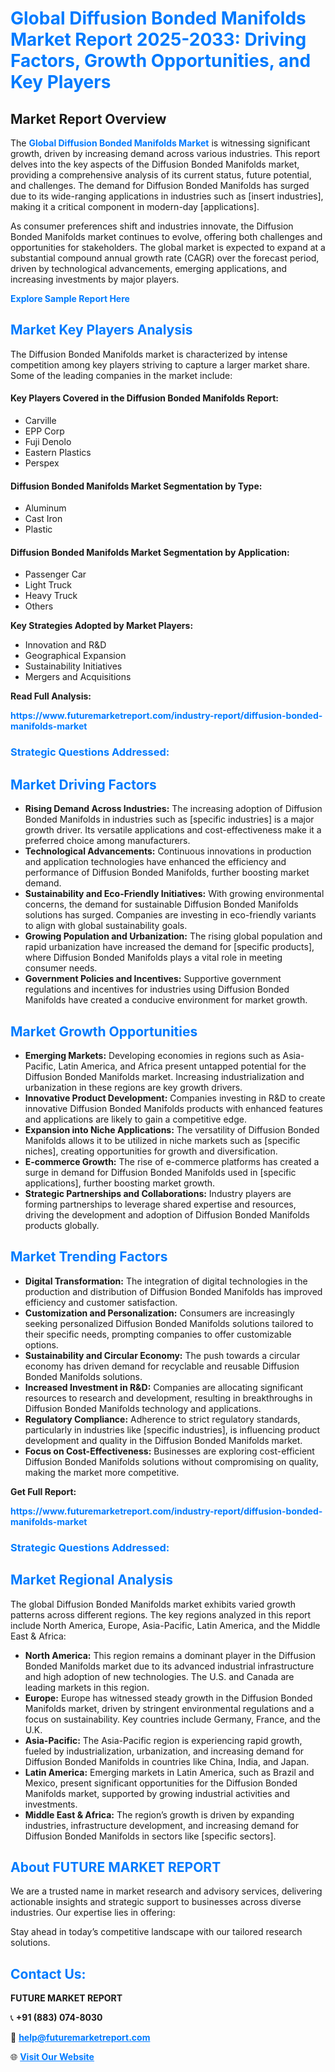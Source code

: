 <h1 style="color: #007BFF;">Global Diffusion Bonded Manifolds Market Report 2025-2033: Driving Factors, Growth Opportunities, and Key Players</h1>

<section id="overview">
<h2>Market Report Overview</h2>
<p>The <a href="https://www.futuremarketreport.com/industry-report/diffusion-bonded-manifolds-market" style="color: #007BFF; text-decoration: none;"><strong>Global Diffusion Bonded Manifolds Market</strong></a> is witnessing significant growth, driven by increasing demand across various industries. This report delves into the key aspects of the Diffusion Bonded Manifolds market, providing a comprehensive analysis of its current status, future potential, and challenges. The demand for Diffusion Bonded Manifolds has surged due to its wide-ranging applications in industries such as [insert industries], making it a critical component in modern-day [applications].</p>
<p>As consumer preferences shift and industries innovate, the Diffusion Bonded Manifolds market continues to evolve, offering both challenges and opportunities for stakeholders. The global market is expected to expand at a substantial compound annual growth rate (CAGR) over the forecast period, driven by technological advancements, emerging applications, and increasing investments by major players.</p>
</section>

<section id="overview">
<p><a href="https://www.futuremarketreport.com/request-sample/reportId=52666" style="color: #007BFF; text-decoration: none;"><strong>Explore Sample Report Here</strong></a></p>
</section>

<section id="key-players">
<h2 style="color: #007BFF;">Market Key Players Analysis</h2>
<p>The Diffusion Bonded Manifolds market is characterized by intense competition among key players striving to capture a larger market share. Some of the leading companies in the market include:</p>
<h4>Key Players Covered in the Diffusion Bonded Manifolds Report:</h4>
<ul><li>Carville</li><li>EPP Corp</li><li>Fuji Denolo</li><li>Eastern Plastics</li><li>Perspex</li></ul>
<h4>Diffusion Bonded Manifolds Market Segmentation by Type:</h4>
<ul><li>Aluminum</li><li>Cast Iron</li><li>Plastic</li></ul>

<h4>Diffusion Bonded Manifolds Market Segmentation by Application:</h4>
<ul><li>Passenger Car</li><li>Light Truck</li><li>Heavy Truck</li><li>Others</li></ul>
<p><strong>Key Strategies Adopted by Market Players:</strong></p>
<ul>
<li>Innovation and R&D</li>
<li>Geographical Expansion</li>
<li>Sustainability Initiatives</li>
<li>Mergers and Acquisitions</li>
</ul>
</section>

<section>
<p><strong>Read Full Analysis: </strong></p><a href="https://www.futuremarketreport.com/industry-report/diffusion-bonded-manifolds-market" style="color: #007BFF; text-decoration: none;"><strong>https://www.futuremarketreport.com/industry-report/diffusion-bonded-manifolds-market</strong></a>
<h3 style="color: #007BFF;">Strategic Questions Addressed:</h3>
</section>

<section id="driving-factors">
<h2 style="color: #007BFF;">Market Driving Factors</h2>
<ul>
<li><strong>Rising Demand Across Industries:</strong> The increasing adoption of Diffusion Bonded Manifolds in industries such as [specific industries] is a major growth driver. Its versatile applications and cost-effectiveness make it a preferred choice among manufacturers.</li>
<li><strong>Technological Advancements:</strong> Continuous innovations in production and application technologies have enhanced the efficiency and performance of Diffusion Bonded Manifolds, further boosting market demand.</li>
<li><strong>Sustainability and Eco-Friendly Initiatives:</strong> With growing environmental concerns, the demand for sustainable Diffusion Bonded Manifolds solutions has surged. Companies are investing in eco-friendly variants to align with global sustainability goals.</li>
<li><strong>Growing Population and Urbanization:</strong> The rising global population and rapid urbanization have increased the demand for [specific products], where Diffusion Bonded Manifolds plays a vital role in meeting consumer needs.</li>
<li><strong>Government Policies and Incentives:</strong> Supportive government regulations and incentives for industries using Diffusion Bonded Manifolds have created a conducive environment for market growth.</li>
</ul>
</section>

<section id="growth-opportunities">
<h2 style="color: #007BFF;">Market Growth Opportunities</h2>
<ul>
<li><strong>Emerging Markets:</strong> Developing economies in regions such as Asia-Pacific, Latin America, and Africa present untapped potential for the Diffusion Bonded Manifolds market. Increasing industrialization and urbanization in these regions are key growth drivers.</li>
<li><strong>Innovative Product Development:</strong> Companies investing in R&D to create innovative Diffusion Bonded Manifolds products with enhanced features and applications are likely to gain a competitive edge.</li>
<li><strong>Expansion into Niche Applications:</strong> The versatility of Diffusion Bonded Manifolds allows it to be utilized in niche markets such as [specific niches], creating opportunities for growth and diversification.</li>
<li><strong>E-commerce Growth:</strong> The rise of e-commerce platforms has created a surge in demand for Diffusion Bonded Manifolds used in [specific applications], further boosting market growth.</li>
<li><strong>Strategic Partnerships and Collaborations:</strong> Industry players are forming partnerships to leverage shared expertise and resources, driving the development and adoption of Diffusion Bonded Manifolds products globally.</li>
</ul>
</section>

<section id="trending-factors">
<h2 style="color: #007BFF;">Market Trending Factors</h2>
<ul>
<li><strong>Digital Transformation:</strong> The integration of digital technologies in the production and distribution of Diffusion Bonded Manifolds has improved efficiency and customer satisfaction.</li>
<li><strong>Customization and Personalization:</strong> Consumers are increasingly seeking personalized Diffusion Bonded Manifolds solutions tailored to their specific needs, prompting companies to offer customizable options.</li>
<li><strong>Sustainability and Circular Economy:</strong> The push towards a circular economy has driven demand for recyclable and reusable Diffusion Bonded Manifolds solutions.</li>
<li><strong>Increased Investment in R&D:</strong> Companies are allocating significant resources to research and development, resulting in breakthroughs in Diffusion Bonded Manifolds technology and applications.</li>
<li><strong>Regulatory Compliance:</strong> Adherence to strict regulatory standards, particularly in industries like [specific industries], is influencing product development and quality in the Diffusion Bonded Manifolds market.</li>
<li><strong>Focus on Cost-Effectiveness:</strong> Businesses are exploring cost-efficient Diffusion Bonded Manifolds solutions without compromising on quality, making the market more competitive.</li>
</ul>
</section>

<section>
<p><strong>Get Full Report: </strong></p><a href="https://www.futuremarketreport.com/industry-report/diffusion-bonded-manifolds-market" style="color: #007BFF; text-decoration: none;"><strong>https://www.futuremarketreport.com/industry-report/diffusion-bonded-manifolds-market</strong></a>
<h3 style="color: #007BFF;">Strategic Questions Addressed:</h3>
</section>


<section id="regional-analysis">
<h2 style="color: #007BFF;">Market Regional Analysis</h2>
<p>The global Diffusion Bonded Manifolds market exhibits varied growth patterns across different regions. The key regions analyzed in this report include North America, Europe, Asia-Pacific, Latin America, and the Middle East & Africa:</p>
<ul>
<li><strong>North America:</strong> This region remains a dominant player in the Diffusion Bonded Manifolds market due to its advanced industrial infrastructure and high adoption of new technologies. The U.S. and Canada are leading markets in this region.</li>
<li><strong>Europe:</strong> Europe has witnessed steady growth in the Diffusion Bonded Manifolds market, driven by stringent environmental regulations and a focus on sustainability. Key countries include Germany, France, and the U.K.</li>
<li><strong>Asia-Pacific:</strong> The Asia-Pacific region is experiencing rapid growth, fueled by industrialization, urbanization, and increasing demand for Diffusion Bonded Manifolds in countries like China, India, and Japan.</li>
<li><strong>Latin America:</strong> Emerging markets in Latin America, such as Brazil and Mexico, present significant opportunities for the Diffusion Bonded Manifolds market, supported by growing industrial activities and investments.</li>
<li><strong>Middle East & Africa:</strong> The region’s growth is driven by expanding industries, infrastructure development, and increasing demand for Diffusion Bonded Manifolds in sectors like [specific sectors].</li>
</ul>
</section>

<footer>
<h2 style="color: #007BFF;">About FUTURE MARKET REPORT</h2>
<p>We are a trusted name in market research and advisory services, delivering actionable insights and strategic support to businesses across diverse industries. Our expertise lies in offering:</p>

<p>Stay ahead in today’s competitive landscape with our tailored research solutions.</p>

<h2 style="color: #007BFF;">Contact Us:</h2>
<p><strong>FUTURE MARKET REPORT</strong></p>
<p>📞 <strong>+91 (883) 074-8030</strong></p>
<p>📧 <strong><a href="mailto:help@futuremarketreport.com" style="color: #007BFF;">help@futuremarketreport.com</a></strong></p>
<p>🌐 <strong><a href="https://www.futuremarketreport.com/" style="color: #007BFF;">Visit Our Website</a></strong></p>
</footer>